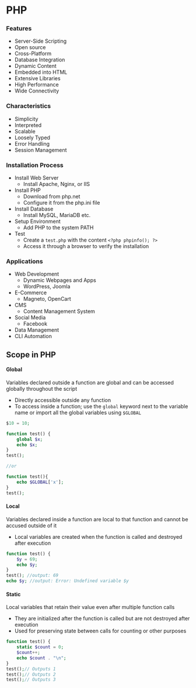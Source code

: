 # PHP
### Features
- Server-Side Scripting
- Open source
- Cross-Platform
- Database Integration
- Dynamic Content
- Embedded into HTML
- Extensive Libraries
- High Performance
- Wide Connectivity
### Characteristics
- Simplicity
- Interpreted
- Scalable
- Loosely Typed
- Error Handling
- Session Management
### Installation Process
- Install Web Server
	- Install Apache, Nginx, or IIS
- Install PHP
	- Download from php.net
	- Configure it from the php.ini file
- Install Database
	- Install MySQL, MariaDB etc.
- Setup Environment
	- Add PHP to the system PATH
- Test
	- Create a `test.php` with the content `<?php phpinfo(); ?>`
	- Access it through a browser to verify the installation
### Applications
- Web Development
	- Dynamic Webpages and Apps
	- WordPress, Joomla
- E-Commerce
	- Magneto, OpenCart
- CMS
	- Content Management System
- Social Media
	- Facebook
- Data Management
- CLI Automation

## Scope in PHP
#### Global
Variables declared outside a function are global and can be accessed globally throughout the script
- Directly accessible outside any function
- To access inside a function; use the `global` keyword next to the variable name or import all the global variables using `$GLOBAL`

```php
$10 = 10;

function test() {
	global $x;
	echo $x;
}
test();

//or

function test(){
	echo $GLOBAL['x'];
}
test();
```

#### Local
Variables declared inside a function are local to that function and cannot be accused outside of it
- Local variables are created when the function is called and destroyed after execution

```php
function test() {
	$y = 69;
	echo $y;
}
test(); //output: 69
echo $y; //output: Error: Undefined variable $y
```

#### Static
Local variables that retain their value even after multiple function calls
- They are initialized after the function is called but are not destroyed after execution
- Used for preserving state between calls for counting or other purposes

```php
function test() {
	static $count = 0;
	$count++;
	echo $count . "\n";
}
test();// Outputs 1
test();// Outputs 2
test();// Outputs 3
```

